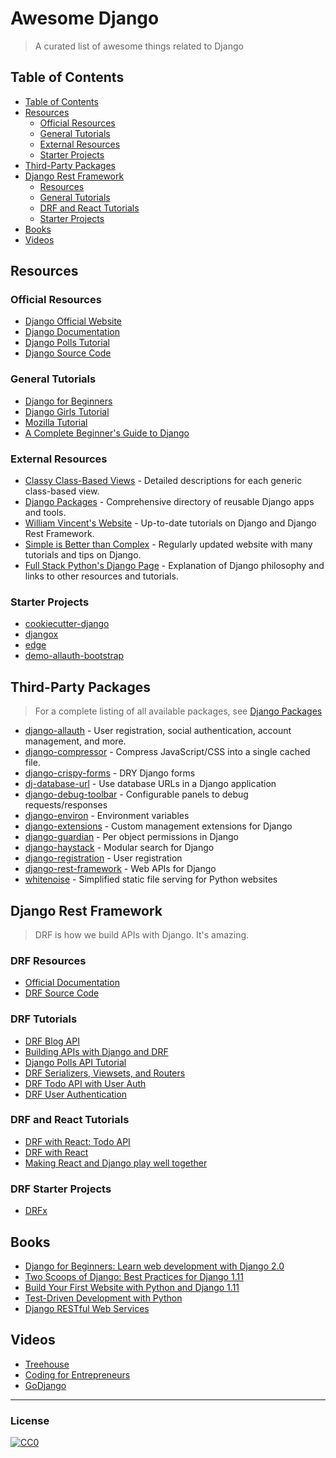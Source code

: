 # Awesome Django

> A curated list of awesome things related to Django

## Table of Contents

- [Table of Contents](#table-of-contents)
- [Resources](#resources)
  - [Official Resources](#official-resources)
  - [General Tutorials](#general-tutorials)
  - [External Resources](#external-resources)
  - [Starter Projects](#starter-projects)
- [Third-Party Packages](#third-party-packages)
- [Django Rest Framework](#django-rest-framework)
  - [Resources](#drf-resources)
  - [General Tutorials](#drf-tutorials)
  - [DRF and React Tutorials](#drf-and-react-tutorials)
  - [Starter Projects](#drf-starter-projects)
- [Books](#books)
- [Videos](#videos)


## Resources

### Official Resources

- [Django Official Website](https://www.djangoproject.com/)
- [Django Documentation](https://docs.djangoproject.com/en/dev/)
- [Django Polls Tutorial](https://docs.djangoproject.com/en/dev/intro/tutorial01/)
- [Django Source Code](https://github.com/django/django)

### General Tutorials   
- [Django for Beginners](https://djangoforbeginners.com/)
- [Django Girls Tutorial](https://tutorial.djangogirls.org/en/)
- [Mozilla Tutorial](https://developer.mozilla.org/en-US/docs/Learn/Server-side/Django)
- [A Complete Beginner's Guide to Django](https://simpleisbetterthancomplex.com/series/beginners-guide/1.11/)

### External Resources
- [Classy Class-Based Views](http://ccbv.co.uk/) - Detailed descriptions for each generic class-based view.
- [Django Packages](https://djangopackages.org/) - Comprehensive directory of reusable Django apps and tools.
- [William Vincent's Website](https://wsvincent.com) - Up-to-date tutorials on Django and Django Rest Framework.
- [Simple is Better than Complex](https://simpleisbetterthancomplex.com/) - Regularly updated website with many tutorials and tips on Django.
- [Full Stack Python's Django Page](https://www.fullstackpython.com/django.html) - Explanation of Django philosophy and links to other resources and tutorials.

### Starter Projects
- [cookiecutter-django](https://github.com/pydanny/cookiecutter-django)
- [djangox](https://github.com/wsvincent/djangox)
- [edge](https://github.com/arocks/edge)
- [demo-allauth-bootstrap](https://github.com/aellerton/demo-allauth-bootstrap)

## Third-Party Packages
> For a complete listing of all available packages, see [Django Packages](https://djangopackages.org/)

- [django-allauth](https://github.com/pennersr/django-allauth/) - User registration, social authentication, account management, and more.
- [django-compressor](https://github.com/django-compressor/django-compressor/) - Compress JavaScript/CSS into a single cached file.
- [django-crispy-forms](https://github.com/django-crispy-forms/django-crispy-forms/) - DRY Django forms
- [dj-database-url](https://github.com/kennethreitz/dj-database-url/) - Use database URLs in a Django application
- [django-debug-toolbar](https://github.com/jazzband/django-debug-toolbar/) - Configurable panels to debug requests/responses
- [django-environ](https://github.com/joke2k/django-environ) - Environment variables
- [django-extensions](https://github.com/django-extensions/django-extensions/) - Custom management extensions for Django
- [django-guardian](https://github.com/django-guardian/django-guardian) - Per object permissions in Django
- [django-haystack](https://github.com/django-haystack/django-haystack) - Modular search for Django
- [django-registration](https://github.com/macropin/django-registration/) - User registration
- [django-rest-framework](https://github.com/encode/django-rest-framework) - Web APIs for Django
- [whitenoise](https://github.com/evansd/whitenoise) - Simplified static file serving for Python websites

## Django Rest Framework
> DRF is how we build APIs with Django. It's amazing.

### DRF Resources
- [Official Documentation](http://www.django-rest-framework.org/)
- [DRF Source Code](https://github.com/encode/django-rest-framework)

### DRF Tutorials
- [DRF Blog API](https://wsvincent.com/django-rest-framework-tutorial/)
- [Building APIs with Django and DRF](https://books.agiliq.com/projects/django-api-polls-tutorial/en/latest/)
- [Django Polls API Tutorial](https://wsvincent.com/django-polls-tutorial-api/)
- [DRF Serializers, Viewsets, and Routers](https://wsvincent.com/django-rest-framework-serializers-viewsets-routers/)
- [DRF Todo API with User Auth](https://wsvincent.com/django-rest-framework-authentication-tutorial/)
- [DRF User Authentication](https://wsvincent.com/django-rest-framework-user-authentication-tutorial/)

### DRF and React Tutorials
- [DRF with React: Todo API](https://wsvincent.com/django-rest-framework-react-tutorial/)
- [DRF with React](https://www.valentinog.com/blog/tutorial-api-django-rest-react/)
- [Making React and Django play well together](https://fractalideas.com/blog/making-react-and-django-play-well-together/)

### DRF Starter Projects
- [DRFx](https://github.com/wsvincent/drfx)


## Books
- [Django for Beginners: Learn web development with Django 2.0](https://leanpub.com/djangoforbeginners)
- [Two Scoops of Django: Best Practices for Django 1.11](https://www.twoscoopspress.com/products/two-scoops-of-django-1-11/)
- [Build Your First Website with Python and Django 1.11](https://www.amazon.com/Build-First-Website-Python-Django/dp/0994616856)
- [Test-Driven Development with Python](https://www.amazon.com/dp/1491958707)
- [Django RESTful Web Services](https://www.amazon.com/dp/1788833929)

## Videos
- [Treehouse](https://teamtreehouse.com/tracks/learn-django)
- [Coding for Entrepreneurs](https://www.codingforentrepreneurs.com/)
- [GoDjango](https://godjango.com/)


---
### License
[![CC0](http://i.creativecommons.org/p/zero/1.0/88x31.png)](http://creativecommons.org/publicdomain/zero/1.0/)
